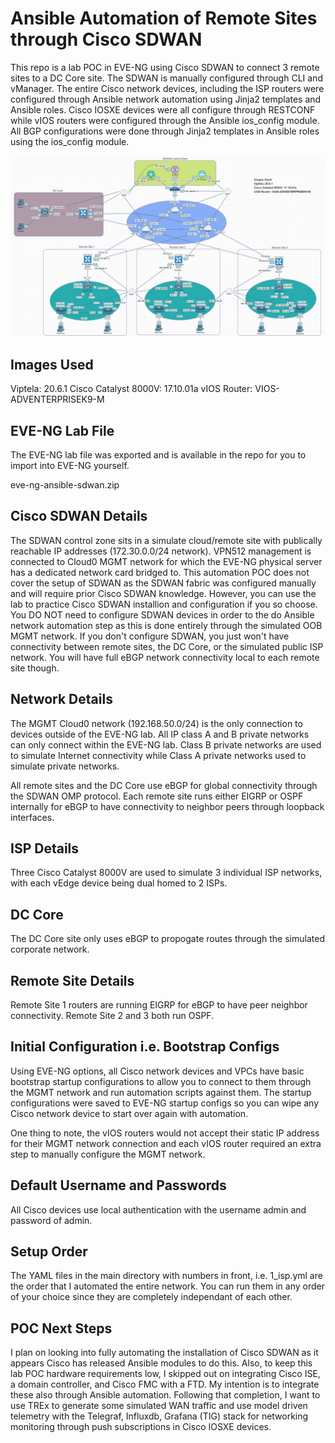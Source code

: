 # Ansible Automation of Remote Sites through Cisco SDWAN

This repo is a lab POC in EVE-NG using Cisco SDWAN to connect 3 remote sites to a DC Core site.
The SDWAN is manually configured through CLI and vManager. The entire Cisco network devices,
including the ISP routers were configured through Ansible network automation using Jinja2
templates and Ansible roles. Cisco IOSXE devices were all configure through RESTCONF while
vIOS routers were configured through the Ansible ios_config module. All BGP configurations were
done through Jinja2 templates in Ansible roles using the ios_config module.

![Lab Diagram](lab.jpg)

## Images Used

Viptela: 20.6.1
Cisco Catalyst 8000V: 17.10.01a
vIOS Router: VIOS-ADVENTERPRISEK9-M

## EVE-NG Lab File

The EVE-NG lab file was exported and is available in the repo for you to import into EVE-NG yourself.

eve-ng-ansible-sdwan.zip


## Cisco SDWAN Details

The SDWAN control zone sits in a simulate cloud/remote site with publically reachable IP
addresses (172.30.0.0/24 network). VPN512 management is connected to Cloud0 MGMT network for which
the EVE-NG physical server has a dedicated network card bridged to. This automation POC does not cover 
the setup of SDWAN as the SDWAN fabric was configured manually and will require prior Cisco SDWAN knowledge.
However, you can use the lab to practice Cisco SDWAN installion and configuration if you so choose. You DO NOT
need to configure SDWAN devices in order to the do Ansible network automation step as this is done entirely
through the simulated OOB MGMT network. If you don't configure SDWAN, you just won't have connectivity between
remote sites, the DC Core, or the simulated public ISP network. You will have full eBGP network connectivity local
to each remote site though.

## Network Details

The MGMT Cloud0 network (192.168.50.0/24) is the only connection to devices outside of the EVE-NG lab. 
All IP class A and B private networks can only connect within the EVE-NG lab. Class B private networks
are used to simulate Internet connectivity while Class A private networks used to simulate private
networks.

All remote sites and the DC Core use eBGP for global connectivity through the SDWAN OMP protocol. Each
remote site runs either EIGRP or OSPF internally for eBGP to have connectivity to neighbor peers through
loopback interfaces.

## ISP Details

Three Cisco Catalyst 8000V are used to simulate 3 individual ISP networks, with each vEdge device being
dual homed to 2 ISPs.

## DC Core

The DC Core site only uses eBGP to propogate routes through the simulated corporate network.

## Remote Site Details

Remote Site 1 routers are running EIGRP for eBGP to have peer neighbor connectivity. Remote Site 2 and 3
both run OSPF.

## Initial Configuration i.e. Bootstrap Configs

Using EVE-NG options, all Cisco network devices and VPCs have basic bootstrap startup configurations to allow
you to connect to them through the MGMT network and run automation scripts against them. The startup configurations
were saved to EVE-NG startup configs so you can wipe any Cisco network device to start over again with automation.

One thing to note, the vIOS routers would not accept their static IP address for their MGMT network connection and
each vIOS router required an extra step to manually configure the MGMT network.

## Default Username and Passwords

All Cisco devices use local authentication with the username admin and password of admin.

## Setup Order

The YAML files in the main directory with numbers in front, i.e. 1_isp.yml are the order that I automated
the entire network. You can run them in any order of your choice since they are completely independant of
each other.

## POC Next Steps

I plan on looking into fully automating the installation of Cisco SDWAN as it appears Cisco has released
Ansible modules to do this. Also, to keep this lab POC hardware requirements low, I skipped out on integrating
Cisco ISE, a domain controller, and Cisco FMC with a FTD. My intention is to integrate these also through Ansible
automation. Following that completion, I want to use TREx to generate some simulated WAN traffic and use 
model driven telemetry with the Telegraf, Influxdb, Grafana (TIG) stack for networking monitoring through
push subscriptions in Cisco IOSXE devices.
